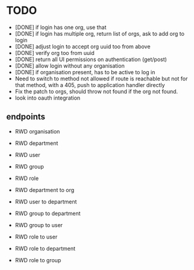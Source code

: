 # TODO

* [DONE] if login has one org, use that
* [DONE] if login has multiple org, return list of orgs, ask to add org to login
* [DONE] adjust login to accept org uuid too from above
* [DONE] verify org too from uuid
* [DONE] return all UI permissions on authentication (get/post)
* [DONE] allow login without any organisation
* [DONE] if organisation present, has to be active to log in
* Need to switch to method not allowed if route is reachable but not for that method, with a 405, push to application handler directly
* Fix the patch to orgs, should throw not found if the org not found.
* look into oauth integration

## endpoints

* RWD organisation
* RWD department
* RWD user
* RWD group
* RWD role

* RWD department to org
* RWD user to department

* RWD group to department
* RWD group to user

* RWD role to user
* RWD role to department
* RWD role to group

